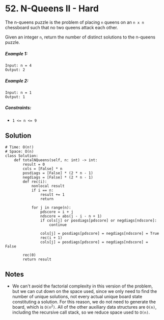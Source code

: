 # 52. N-Queens II - Hard

The n-queens puzzle is the problem of placing `n` queens on an `n x n` chessboard such that no two queens attack each other.

Given an integer `n`, return the number of distinct solutions to the n-queens puzzle.

##### Example 1:

```
Input: n = 4
Output: 2
```

##### Example 2:

```
Input: n = 1
Output: 1
```

##### Constraints:

- `1 <= n <= 9`

## Solution

```
# Time: O(n!)
# Space: O(n)
class Solution:
    def totalNQueens(self, n: int) -> int:
        result = 0
        cols = [False] * n
        posdiags = [False] * (2 * n - 1)
        negdiags = [False] * (2 * n - 1)
        def rec(i):
            nonlocal result
            if i == n:
                result += 1
                return
            
            for j in range(n):
                pdscore = i + j
                ndscore = abs(j - i - n + 1)
                if cols[j] or posdiags[pdscore] or negdiags[ndscore]:
                    continue
                
                cols[j] = posdiags[pdscore] = negdiags[ndscore] = True
                rec(i + 1)
                cols[j] = posdiags[pdscore] = negdiags[ndscore] = False
        
        rec(0)
        return result
```

## Notes
- We can't avoid the factorial complexity in this version of the problem, but we can cut down on the space used, since we only need to find the number of unique solutions, not every actual unique board state constituting a solution. For this reason, we do not need to generate the board, which is <code>O(n<sup>2</sup>)</code>. All of the other auxiliary data structures are `O(n)`, including the recursive call stack, so we reduce space used to `O(n)`.